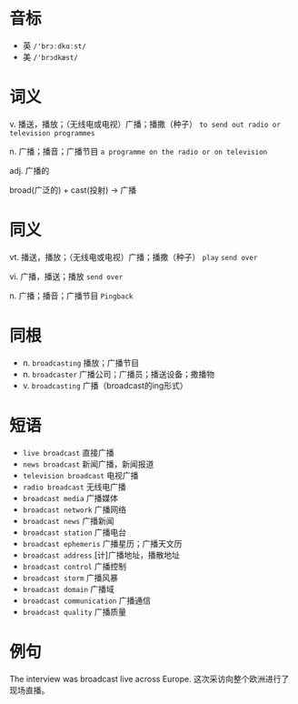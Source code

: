 # 音标

- 英 `/'brɔːdkɑːst/`
- 美 `/'brɔdkæst/`

# 词义

v. 播送，播放；（无线电或电视）广播；播撒（种子）
`to send out radio or television programmes`

n. 广播；播音；广播节目
`a programme on the radio or on television`

adj. 广播的




broad(广泛的) + cast(投射) → 广播

# 同义

vt. 播送，播放；（无线电或电视）广播；播撒（种子）
`play` `send over`

vi. 广播，播送；播放
`send over`

n. 广播；播音；广播节目
`Pingback`

# 同根

- n. `broadcasting` 播放；广播节目
- n. `broadcaster` 广播公司；广播员；播送设备；撒播物
- v. `broadcasting` 广播（broadcast的ing形式）

# 短语

- `live broadcast` 直接广播
- `news broadcast` 新闻广播，新闻报道
- `television broadcast` 电视广播
- `radio broadcast` 无线电广播
- `broadcast media` 广播媒体
- `broadcast network` 广播网络
- `broadcast news` 广播新闻
- `broadcast station` 广播电台
- `broadcast ephemeris` 广播星历；广播天文历
- `broadcast address` [计]广播地址，播散地址
- `broadcast control` 广播控制
- `broadcast storm` 广播风暴
- `broadcast domain` 广播域
- `broadcast communication` 广播通信
- `broadcast quality` 广播质量

# 例句

The interview was broadcast live across Europe.
这次采访向整个欧洲进行了现场直播。



